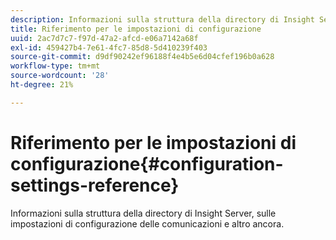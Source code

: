 ```yaml
---
description: Informazioni sulla struttura della directory di Insight Server, sulle impostazioni di configurazione delle comunicazioni e altro ancora.
title: Riferimento per le impostazioni di configurazione
uuid: 2ac7d7c7-f97d-47a2-afcd-e06a7142a68f
exl-id: 459427b4-7e61-4fc7-85d8-5d410239f403
source-git-commit: d9df90242ef96188f4e4b5e6d04cfef196b0a628
workflow-type: tm+mt
source-wordcount: '28'
ht-degree: 21%

---
```


# Riferimento per le impostazioni di configurazione{#configuration-settings-reference}

Informazioni sulla struttura della directory di Insight Server, sulle impostazioni di configurazione delle comunicazioni e altro ancora.

